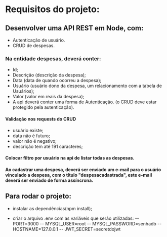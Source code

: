 # Requisitos do projeto:

## Desenvolver uma API REST em Node, com:

- Autenticação de usuário.
- CRUD de despesas.

### Na entidade despesas, deverá conter:
- Id;
- Descrição (descrição da despesa);
- Data (data de quando ocorreu a despesa);
- Usuário (usuário dono da despesa, um relacionamento com a tabela de Usuários);
- Valor (valor em reais da despesa);
- A api deverá conter uma forma de Autenticação. (o CRUD deve estar protegido pela autenticação).

#### Validação nos requests do CRUD 
- usuário existe;
- data não é futuro;
- valor não é negativo;
- descrição tem até 191 caracteres;

#### Colocar filtro por usuário na api de listar todas as despesas.

#### Ao cadastrar uma despesa, deverá ser enviado um e-mail para o usuário vinculado a despesa, com o título "despesacadastrada", este e-mail deverá ser enviado de forma assíncrona.

## Para rodar o projeto:
- instalar as dependências(npm install);

- criar o arquivo .env com as variáveis que serão utilizadas:
-- PORT=3000
-- MYSQL_USER=root
-- MYSQL_PASSWORD=senhadb
-- HOSTNAME=127.0.0.1
-- JWT_SECRET=secretdojwt